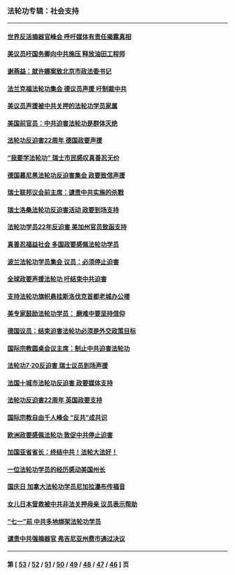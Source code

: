 ### 法轮功专辑：社会支持
---
#### [世界反活摘器官峰会 呼吁媒体有责任揭露真相](../../pages/nf4386/n13264475.md?10220430) 
#### [美议员吁国务卿向中共施压 释放油田工程师](../../pages/nf4386/n13233845.md?10220430) 
#### [谢燕益：就许娜案致北京市政法委书记](../../pages/nf4386/n13182701.md?10220430) 
#### [法兰克福法轮功集会 德议员声援 吁制裁中共](../../pages/nf4386/n13175975.md?10220430) 
#### [美议员声援被中共关押的法轮功学员家属](../../pages/nf4386/n13158310.md?10220430) 
#### [美国前官员：中共迫害法轮功是群体灭绝](../../pages/nf4386/n13157750.md?10220430) 
#### [法轮功反迫害22周年 德国政要声援](../../pages/nf4386/n13143632.md?10220430) 
#### [“我要学法轮功” 瑞士市民感叹真善忍无价](../../pages/nf4386/n13129633.md?10220430) 
#### [德国慕尼黑法轮功反迫害集会 政要致信声援](../../pages/nf4386/n13129148.md?10220430) 
#### [瑞士联邦议会前主席：谴责中共实施的杀戮](../../pages/nf4386/n13127336.md?10220430) 
#### [瑞士洛桑法轮功反迫害活动 政要到场支持](../../pages/nf4386/n13119398.md?10220430) 
#### [法轮功学员22年反迫害 美加州官员致函支持](../../pages/nf4386/n13118879.md?10220430) 
#### [真善忍福益社会 多国政要感佩法轮功学员](../../pages/nf4386/n13116951.md?10220430) 
#### [波兰法轮功学员集会 议员：必须停止迫害](../../pages/nf4386/n13116685.md?10220430) 
#### [全球政要声援法轮功 吁结束中共迫害](../../pages/nf4386/n13114441.md?10220430) 
#### [支持法轮功旗帜悬挂斯洛伐克首都老城办公楼](../../pages/nf4386/n13112261.md?10220430) 
#### [美专家鼓励法轮功学员： 磨难中要坚持信仰](../../pages/nf4386/n13108359.md?10220430) 
#### [德国议员：结束迫害法轮功必须是外交政策目标](../../pages/nf4386/n13109600.md?10220430) 
#### [国际宗教圆桌会议主席：制止中共迫害法轮功](../../pages/nf4386/n13108177.md?10220430) 
#### [法轮功7·20反迫害 瑞士议员到场声援](../../pages/nf4386/n13107072.md?10220430) 
#### [法国十城市法轮功反迫害 政要媒体支持](../../pages/nf4386/n13104833.md?10220430) 
#### [法轮功反迫害22周年 英国政要支持](../../pages/nf4386/n13091349.md?10220430) 
#### [国际宗教自由千人峰会 “反共”成共识](../../pages/nf4386/n13091403.md?10220430) 
#### [欧洲政要感佩法轮功 敦促中共停止迫害](../../pages/nf4386/n13090743.md?10220430) 
#### [加国亚省省长：终结中共！法轮大法好！](../../pages/nf4386/n13084394.md?10220430) 
#### [一位法轮功学员的经历感动美国州长](../../pages/nf4386/n13078953.md?10220430) 
#### [国庆日 加拿大法轮功学员尼加拉瀑布传福音](../../pages/nf4386/n13064493.md?10220430) 
#### [女儿日本营救被中共非法关押母亲 议员表示帮助](../../pages/nf4386/n13053042.md?10220430) 
#### [“七一”前 中共多地绑架法轮功学员](../../pages/nf4386/n13045655.md?10220430) 
#### [谴责中共强摘器官 弗吉尼亚州费市通过决议](../../pages/nf4386/n13040108.md?10220430) 

---
#### 第 [ [53](./53.md?10220430) / [52](./52.md?10220430) / [51](./51.md?10220430) / [50](./50.md?10220430) / [49](./49.md?10220430) / [48](./48.md?10220430) / [47](./47.md?10220430) / [46](./46.md?10220430) ] 页
